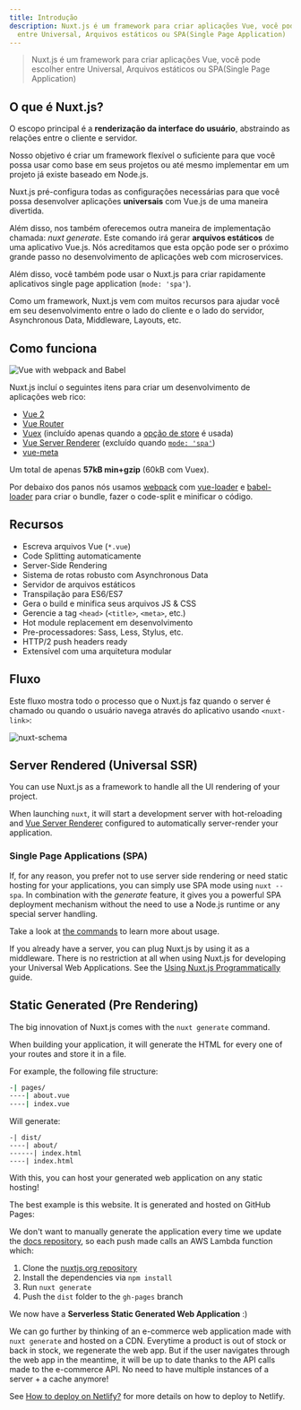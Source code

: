 ```yaml
---
title: Introdução
description: Nuxt.js é um framework para criar aplicações Vue, você pode escolher
  entre Universal, Arquivos estáticos ou SPA(Single Page Application)
---
```


> Nuxt.js é um framework para criar aplicações Vue, você pode escolher entre Universal, Arquivos estáticos ou SPA(Single Page Application)

## O que é Nuxt.js?

O escopo principal é a **renderização da interface do usuário**, abstraindo as relações entre o cliente e servidor.

Nosso objetivo é criar um framework flexível o suficiente para que você possa usar como base em seus projetos ou até mesmo implementar em um projeto já existe baseado em Node.js.

Nuxt.js pré-configura todas as configurações necessárias para que você possa desenvolver aplicações **universais** com Vue.js de uma maneira divertida.

Além disso, nos também oferecemos outra maneira de implementação chamada: *nuxt generate*. Este comando irá gerar **arquivos estáticos** de uma aplicativo Vue.js.
Nós acreditamos que esta opção pode ser o próximo grande passo no desenvolvimento de aplicações web com microservices.

Além disso, você também pode usar o Nuxt.js para criar rapidamente aplicativos single page application (`mode: 'spa'`).

Como um framework, Nuxt.js vem com muitos recursos para ajudar você em seu desenvolvimento entre o lado do cliente e o lado do servidor, Asynchronous Data, Middleware, Layouts, etc.

## Como funciona

![Vue with webpack and Babel](https://i.imgur.com/avEUftE.png)

Nuxt.js incluí o seguintes itens para criar um desenvolvimento de aplicações web rico:

- [Vue 2](https://vuejs.org/)
- [Vue Router](https://router.vuejs.org/en/)
- [Vuex](https://vuex.vuejs.org/en/) (incluído apenas quando a [opção de store](/guide/vuex-store) é usada)
- [Vue Server Renderer](https://ssr.vuejs.org/en/) (excluído quando [`mode: 'spa'`](/api/configuration-mode))
- [vue-meta](https://github.com/declandewet/vue-meta)

Um total de apenas **57kB min+gzip** (60kB com Vuex).

Por debaixo dos panos nós usamos [webpack](https://github.com/webpack/webpack) com [vue-loader](https://github.com/vuejs/vue-loader) e [babel-loader](https://github.com/babel/babel-loader) para criar o bundle, fazer o code-split e minificar o código.

## Recursos

- Escreva arquivos Vue (`*.vue`)
- Code Splitting automaticamente
- Server-Side Rendering
- Sistema de rotas robusto com Asynchronous Data
- Servidor de arquivos estáticos
- Transpilação para ES6/ES7
- Gera o build e minifica seus arquivos JS & CSS
- Gerencie a tag `<head>` (`<title>`, `<meta>`, etc.)
- Hot module replacement em desenvolvimento
- Pre-processadores: Sass, Less, Stylus, etc.
- HTTP/2 push headers ready
- Extensível com uma arquitetura modular

## Fluxo

Este fluxo mostra todo o processo que o Nuxt.js faz quando o server é chamado ou quando o usuário navega através do aplicativo usando `<nuxt-link>`:

![nuxt-schema](/nuxt-schema.svg)

## Server Rendered (Universal SSR)

You can use Nuxt.js as a framework to handle all the UI rendering of your project.

When launching `nuxt`, it will start a development server with hot-reloading and [Vue Server Renderer](https://ssr.vuejs.org/en/) configured to automatically server-render your application.

### Single Page Applications (SPA)

If, for any reason, you prefer not to use server side rendering or need static hosting for your applications, you can simply use SPA mode using `nuxt --spa`. In combination with the *generate* feature, it gives you a powerful SPA deployment mechanism without the need to use a Node.js runtime or any special server handling.

Take a look at [the commands](/guide/commands) to learn more about usage.

If you already have a server, you can plug Nuxt.js by using it as a middleware. There is no restriction at all when using Nuxt.js for developing your Universal Web Applications. See the [Using Nuxt.js Programmatically](/api/nuxt) guide.

## Static Generated (Pre Rendering)

The big innovation of Nuxt.js comes with the `nuxt generate` command.

When building your application, it will generate the HTML for every one of your routes and store it in a file.

For example, the following file structure:

```bash
-| pages/
----| about.vue
----| index.vue
```

Will generate:

```
-| dist/
----| about/
------| index.html
----| index.html
```

With this, you can host your generated web application on any static hosting!

The best example is this website. It is generated and hosted on GitHub Pages:

We don't want to manually generate the application every time we update the [docs repository](https://github.com/nuxt/docs), so each push made calls an AWS Lambda function which:

1. Clone the [nuxtjs.org repository](https://github.com/nuxt/nuxtjs.org)
2. Install the dependencies via `npm install`
3. Run `nuxt generate`
4. Push the `dist` folder to the `gh-pages` branch

We now have a **Serverless Static Generated Web Application** :)

We can go further by thinking of an e-commerce web application made with `nuxt generate` and hosted on a CDN. Everytime a product is out of stock or back in stock, we regenerate the web app. But if the user navigates through the web app in the meantime, it will be up to date thanks to the API calls made to the e-commerce API. No need to have multiple instances of a server + a cache anymore!

<div class="Alert">

See [How to deploy on Netlify?](/faq/netlify-deployment) for more details on how to deploy to Netlify.

</div>
